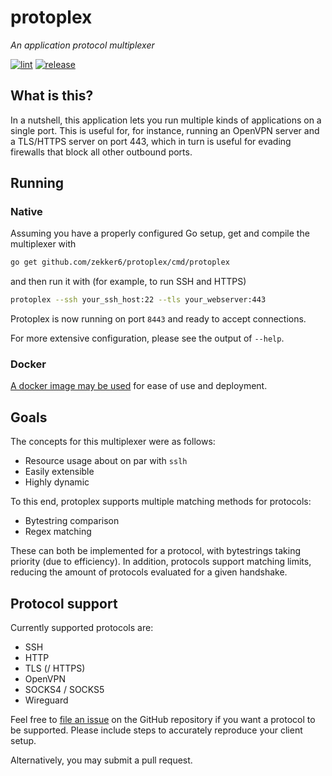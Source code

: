 # protoplex

*An application protocol multiplexer*

[![lint](https://github.com/zekker6/protoplex/actions/workflows/lint.yml/badge.svg)](https://github.com/zekker6/protoplex/actions/workflows/lint.yml)
[![release](https://github.com/zekker6/protoplex/actions/workflows/goreleaser.yml/badge.svg)](https://github.com/zekker6/protoplex/actions/workflows/goreleaser.yml)

## What is this?

In a nutshell, this application lets you run multiple kinds of applications
on a single port. This is useful for, for instance, running an OpenVPN server
and a TLS/HTTPS server on port 443, which in turn is useful for evading
firewalls that block all other outbound ports.

## Running

### Native

Assuming you have a properly configured Go setup, get and compile the multiplexer with

```bash
go get github.com/zekker6/protoplex/cmd/protoplex
```

and then run it with (for example, to run SSH and HTTPS)

```bash
protoplex --ssh your_ssh_host:22 --tls your_webserver:443
```

Protoplex is now running on port `8443` and ready to accept connections.

For more extensive configuration, please see the output of `--help`.

### Docker

[A docker image may be used](https://github.com/zekker6/protoplex/pkgs/container/protoplex)
for ease of use and deployment.

## Goals

The concepts for this multiplexer were as follows:

- Resource usage about on par with `sslh`
- Easily extensible
- Highly dynamic

To this end, protoplex supports multiple matching methods for protocols:

- Bytestring comparison
- Regex matching

These can both be implemented for a protocol, with bytestrings taking
priority (due to efficiency). In addition, protocols support matching limits,
reducing the amount of protocols evaluated for a given handshake.

## Protocol support

Currently supported protocols are:

- SSH
- HTTP
- TLS (/ HTTPS)
- OpenVPN
- SOCKS4 / SOCKS5
- Wireguard

Feel free to [file an issue](https://github.com/zekker6/protoplex/issues/new)
on the GitHub repository if you want a protocol to be supported. Please include
steps to accurately reproduce your client setup.

Alternatively, you may submit a pull request.
